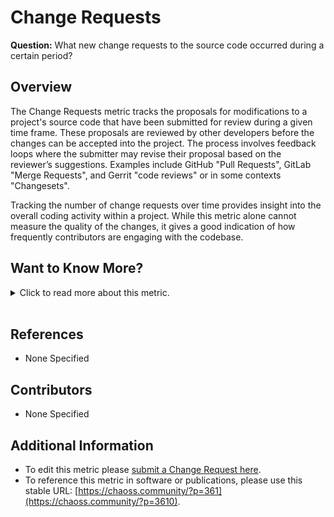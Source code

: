 # Change Requests

**Question:** What new change requests to the source code occurred during a certain period?

## Overview
The Change Requests metric tracks the proposals for modifications to a project's source code that have been submitted for review during a given time frame. These proposals are reviewed by other developers before the changes can be accepted into the project. The process involves feedback loops where the submitter may revise their proposal based on the reviewer’s suggestions. Examples include GitHub "Pull Requests", GitLab "Merge Requests", and Gerrit  "code reviews" or in some contexts "Changesets".

Tracking the number of change requests over time provides insight into the overall coding activity within a project. While this metric alone cannot measure the quality of the changes, it gives a good indication of how frequently contributors are engaging with the codebase.

## Want to Know More?

<span markdown="1"><details>
<summary>Click to read more about this metric.</summary>

### Data Collection Strategies
- **GitHub:**  
  A change request is defined as a "pull request" when it proposes changes to source code files. The date of submission marks the beginning of the review process.  
- **GitLab:**  
  A change request is defined as a "merge request" when it proposes changes to source code files. The submission date is used to define the start of the review process.  
- **Gerrit:**  
  In Gerrit, change requests are referred to as "code reviews" or "changesets." The submission of a patchset marks the beginning of the review process.

### Filters
* By period of time: Start and finish dates of the period under observation.
* By source code type: Narrow down change requests based on the type of source code being modified.
* By actors: Include filters based on the submitter, reviewer, or merger of the change request. Requires actor merging (merging ids corresponding to the same author).
* By groups of actors (employer, gender... for each of the actors).
Requires actor grouping, and likely, actor merging.
* By status: Filter by the status of the change request (e.g., open or closed).

### Visualizations

- **Count per month over time:**  
  Displays the number of change requests submitted each month in a bar chart format.
- **Count per group over time:**  
  Shows change requests broken down by groups (such as organizations) over a specified period.

These could be represented as bar charts, with time running in the X axis.
Each bar would represent change requests to change the code
during a certain period (eg, a month).

* [Grimoirelab](https://chaoss.github.io/grimoirelab) provides this metric out of the box for GitHub Pull Requests, GitLab Merge Requests, and Gerrit Changesets.

  - View an example on the [CHAOSS instance of Bitergia Analytics](https://chaoss.biterg.io/app/kibana#/dashboard/GitHub-Pull-Requests).

   - Download and import a ready-to-go dashboard containing examples for this metric visualization based on GitHub Pull Requests data from the [GrimoireLab Sigils panel collection](https://chaoss.github.io/grimoirelab-sigils/panels/github-pullrequests/).

   - Example screenshot: 
    
    ![GrimoireLab screenshot of metric Reviews](https://raw.githubusercontent.com/chaoss/wg-evolution/main/focus-areas/code-development-process-quality/images/change-requests_grimoirelab.png)
*Figure 1: GrimoireLab screenshot of metric Reviews (Grimoirelab)*

</details></span><br>

## **References**
- None Specified

## **Contributors**
- None Specified

## **Additional Information**
- To edit this metric please [submit a Change Request here](https://github.com/chaoss/wg-evolution/blob/main/focus-areas/code-development-process-quality/change-requests.md).  
- To reference this metric in software or publications, please use this stable URL: [https://chaoss.community/?p=361](https://chaoss.community/?p=3610).

<!--
# For groupings in the knowledge base
Context tags: Change Management, Code Review, Development Workflow
Keyword tags: pull requests, merge requests, Gerrit, change requests, code review, source code
-->
